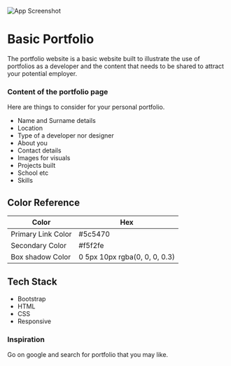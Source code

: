 


![App Screenshot](https://via.placeholder.com/468x300?text=App+Screenshot+Here)


# Basic Portfolio
 The portfolio website is a basic website built to illustrate the use of portfolios as a developer and the content that needs to be shared to attract your potential employer.

 ### Content of the portfolio page
 Here are things to consider for your personal portfolio.
 - Name and Surname details
 - Location
 - Type of a developer nor designer
 - About you
 - Contact details
 - Images for visuals
 - Projects built
 - School etc
 - Skills

## Color Reference

| Color             | Hex                                                                |
| ----------------- | ------------------------------------------------------------------ |
| Primary Link Color | #5c5470 |
|  Secondary Color |   #f5f2fe |
|  Box shadow Color |   0 5px 10px rgba(0, 0, 0, 0.3)|



## Tech Stack 
- Bootstrap
- HTML
- CSS
- Responsive  

### Inspiration
Go on google and search for portfolio that you may like.
